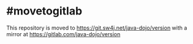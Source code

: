 # #movetogitlab

This repository is moved to https://git.sw4j.net/java-dojo/version with a mirror at
https://gitlab.com/java-dojo/version

